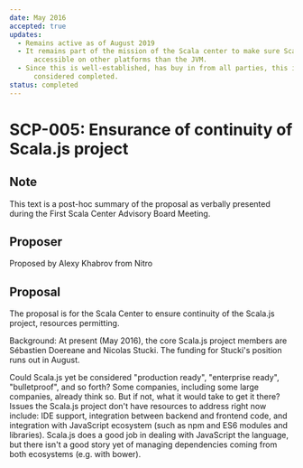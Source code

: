 ```yaml
---
date: May 2016
accepted: true
updates:
  - Remains active as of August 2019
  - It remains part of the mission of the Scala center to make sure Scala is
      accessible on other platforms than the JVM.
  - Since this is well-established, has buy in from all parties, this is
      considered completed.
status: completed
---
```


# SCP-005: Ensurance of continuity of Scala.js project

## Note

This text is a post-hoc summary of the proposal as verbally presented during
the First Scala Center Advisory Board Meeting.

## Proposer

Proposed by Alexy Khabrov from Nitro

## Proposal

The proposal is for the Scala Center to ensure continuity of
the Scala.js project, resources permitting.

Background: At present (May 2016), the core Scala.js project members
are Sébastien Doereane and Nicolas Stucki.  The funding for Stucki's
position runs out in August.

Could Scala.js yet be considered "production ready", "enterprise
ready", "bulletproof", and so forth?  Some companies, including some
large companies, already think so.  But if not, what it would take to
get it there?  Issues the Scala.js project don't have resources to
address right now include: IDE support, integration between backend
and frontend code, and integration with JavaScript ecosystem (such as
npm and ES6 modules and libraries).  Scala.js does a good job in
dealing with JavaScript the language, but there isn't a good story yet
of managing dependencies coming from both ecosystems (e.g. with
bower).
